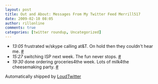 ```yaml
---
layout: post
title: Out and About: Messages From My Twitter Feed Merrill517
date: 2009-02-10 08:05
author: rillonline
comments: true
categories: [twitter roundup, Uncategorized]
---
```

<ul class="loudtwitter"><li><em>13:05</em> frustrated w/skype calling at&amp;T. On hold then they couldn't hear me. <a href="http://twitter.com/merrill517/statuses/1192806708">#</a></li> <li><em>15:27</em> switching ISP next week. The fun never stops. <a href="http://twitter.com/merrill517/statuses/1193257367">#</a></li> <li><em>19:30</em> done ordering groceries4the week. Lots of milk4the cheesemaking party. <a href="http://twitter.com/merrill517/statuses/1193959000">#</a></li></ul>Automatically shipped by <a href="http://www.loudtwitter.com">LoudTwitter</a>
